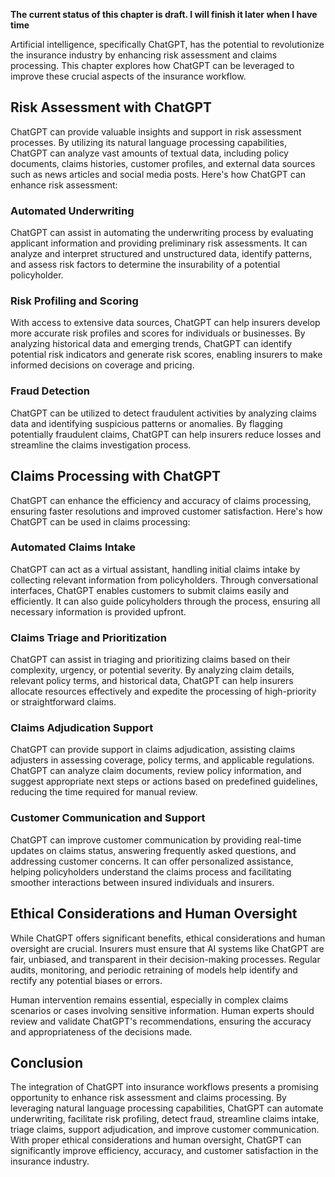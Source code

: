 **The current status of this chapter is draft. I will finish it later when I have time**

Artificial intelligence, specifically ChatGPT, has the potential to revolutionize the insurance industry by enhancing risk assessment and claims processing. This chapter explores how ChatGPT can be leveraged to improve these crucial aspects of the insurance workflow.

Risk Assessment with ChatGPT
----------------------------

ChatGPT can provide valuable insights and support in risk assessment processes. By utilizing its natural language processing capabilities, ChatGPT can analyze vast amounts of textual data, including policy documents, claims histories, customer profiles, and external data sources such as news articles and social media posts. Here's how ChatGPT can enhance risk assessment:

### Automated Underwriting

ChatGPT can assist in automating the underwriting process by evaluating applicant information and providing preliminary risk assessments. It can analyze and interpret structured and unstructured data, identify patterns, and assess risk factors to determine the insurability of a potential policyholder.

### Risk Profiling and Scoring

With access to extensive data sources, ChatGPT can help insurers develop more accurate risk profiles and scores for individuals or businesses. By analyzing historical data and emerging trends, ChatGPT can identify potential risk indicators and generate risk scores, enabling insurers to make informed decisions on coverage and pricing.

### Fraud Detection

ChatGPT can be utilized to detect fraudulent activities by analyzing claims data and identifying suspicious patterns or anomalies. By flagging potentially fraudulent claims, ChatGPT can help insurers reduce losses and streamline the claims investigation process.

Claims Processing with ChatGPT
------------------------------

ChatGPT can enhance the efficiency and accuracy of claims processing, ensuring faster resolutions and improved customer satisfaction. Here's how ChatGPT can be used in claims processing:

### Automated Claims Intake

ChatGPT can act as a virtual assistant, handling initial claims intake by collecting relevant information from policyholders. Through conversational interfaces, ChatGPT enables customers to submit claims easily and efficiently. It can also guide policyholders through the process, ensuring all necessary information is provided upfront.

### Claims Triage and Prioritization

ChatGPT can assist in triaging and prioritizing claims based on their complexity, urgency, or potential severity. By analyzing claim details, relevant policy terms, and historical data, ChatGPT can help insurers allocate resources effectively and expedite the processing of high-priority or straightforward claims.

### Claims Adjudication Support

ChatGPT can provide support in claims adjudication, assisting claims adjusters in assessing coverage, policy terms, and applicable regulations. ChatGPT can analyze claim documents, review policy information, and suggest appropriate next steps or actions based on predefined guidelines, reducing the time required for manual review.

### Customer Communication and Support

ChatGPT can improve customer communication by providing real-time updates on claims status, answering frequently asked questions, and addressing customer concerns. It can offer personalized assistance, helping policyholders understand the claims process and facilitating smoother interactions between insured individuals and insurers.

Ethical Considerations and Human Oversight
------------------------------------------

While ChatGPT offers significant benefits, ethical considerations and human oversight are crucial. Insurers must ensure that AI systems like ChatGPT are fair, unbiased, and transparent in their decision-making processes. Regular audits, monitoring, and periodic retraining of models help identify and rectify any potential biases or errors.

Human intervention remains essential, especially in complex claims scenarios or cases involving sensitive information. Human experts should review and validate ChatGPT's recommendations, ensuring the accuracy and appropriateness of the decisions made.

Conclusion
----------

The integration of ChatGPT into insurance workflows presents a promising opportunity to enhance risk assessment and claims processing. By leveraging natural language processing capabilities, ChatGPT can automate underwriting, facilitate risk profiling, detect fraud, streamline claims intake, triage claims, support adjudication, and improve customer communication. With proper ethical considerations and human oversight, ChatGPT can significantly improve efficiency, accuracy, and customer satisfaction in the insurance industry.
